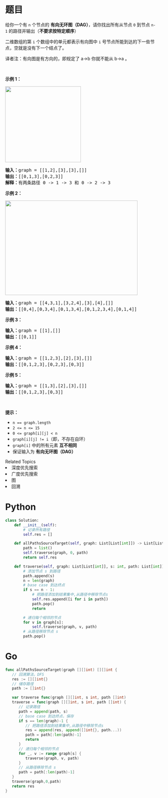 # 题目
<p>给你一个有&nbsp;<code>n</code>&nbsp;个节点的 <strong>有向无环图（DAG）</strong>，请你找出所有从节点 <code>0</code>&nbsp;到节点 <code>n-1</code>&nbsp;的路径并输出（<strong>不要求按特定顺序</strong>）</p>

<p>二维数组的第 <code>i</code> 个数组中的单元都表示有向图中 <code>i</code> 号节点所能到达的下一些节点，空就是没有下一个结点了。</p>

<p>译者注：有向图是有方向的，即规定了 a→b 你就不能从 b→a 。</p>

<p>&nbsp;</p>

<p><strong>示例 1：</strong></p>

<p><img alt="" src="https://assets.leetcode.com/uploads/2020/09/28/all_1.jpg" style="height: 242px; width: 242px;" /></p>

<pre>
<strong>输入：</strong>graph = [[1,2],[3],[3],[]]
<strong>输出：</strong>[[0,1,3],[0,2,3]]
<strong>解释：</strong>有两条路径 0 -&gt; 1 -&gt; 3 和 0 -&gt; 2 -&gt; 3
</pre>

<p><strong>示例 2：</strong></p>

<p><img alt="" src="https://assets.leetcode.com/uploads/2020/09/28/all_2.jpg" style="height: 301px; width: 423px;" /></p>

<pre>
<strong>输入：</strong>graph = [[4,3,1],[3,2,4],[3],[4],[]]
<strong>输出：</strong>[[0,4],[0,3,4],[0,1,3,4],[0,1,2,3,4],[0,1,4]]
</pre>

<p><strong>示例 3：</strong></p>

<pre>
<strong>输入：</strong>graph = [[1],[]]
<strong>输出：</strong>[[0,1]]
</pre>

<p><strong>示例 4：</strong></p>

<pre>
<strong>输入：</strong>graph = [[1,2,3],[2],[3],[]]
<strong>输出：</strong>[[0,1,2,3],[0,2,3],[0,3]]
</pre>

<p><strong>示例 5：</strong></p>

<pre>
<strong>输入：</strong>graph = [[1,3],[2],[3],[]]
<strong>输出：</strong>[[0,1,2,3],[0,3]]
</pre>

<p>&nbsp;</p>

<p><strong>提示：</strong></p>

<ul>
	<li><code>n == graph.length</code></li>
	<li><code>2 &lt;= n &lt;= 15</code></li>
	<li><code>0 &lt;= graph[i][j] &lt; n</code></li>
	<li><code>graph[i][j] != i</code>（即，不存在自环）</li>
	<li><code>graph[i]</code> 中的所有元素 <strong>互不相同</strong></li>
	<li>保证输入为 <strong>有向无环图（DAG）</strong></li>
</ul>
<div><div>Related Topics</div><div><li>深度优先搜索</li><li>广度优先搜索</li><li>图</li><li>回溯</li></div></div>

# Python

```python
class Solution:
    def __init__(self):
        # 记录所有路径
        self.res = []

    def allPathsSourceTarget(self, graph: List[List[int]]) -> List[List[int]]:
        path = list()
        self.traverse(graph, 0, path)
        return self.res

    def traverse(self, graph: List[List[int]], s: int, path: List[int]):
        # 添加节点 s 到路径
        path.append(s)
        n = len(graph)
        # base case 到达终点
        if s == n - 1:
            # 把路径添加到结果集中,从路径中移除节点s
            self.res.append([i for i in path])
            path.pop()
            return

        # 递归每个相邻的节点
        for v in graph[s]:
            self.traverse(graph, v, path)
        # 从路径移除节点 s
        path.pop()
```

# Go

```go
func allPathsSourceTarget(graph [][]int) [][]int {
   // 回溯算法，DFS
   res := [][]int{}
   // 储存路径
   path := []int{}

   var traverse func(graph [][]int, s int, path []int)
   traverse = func(graph [][]int, s int, path []int) {
      // 记录路径
      path = append(path, s)
      // base case 到达终点，保存
      if s == len(graph)-1 {
         // 把路径添加到结果集中,从路径中移除节点s
         res = append(res, append([]int{}, path...))
         path = path[:len(path)-1]
         return
      }
      // 递归每个相邻的节点
      for _, v := range graph[s] {
         traverse(graph, v, path)
      }
      // 从路径移除节点 s
      path = path[:len(path)-1]
   }
   traverse(graph,0,path)
   return res
}
```